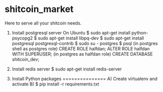 shitcoin_market
===============

Here to serve all your shitcoin needs.

1. Install postgresql server
On Ubuntu
$ sudo apt-get install python-psycopg2
$ sudo apt-get install libpq-dev
$ sudo apt-get install postgresql postgresql-contrib
$ sudo su - postgres
$ psql
(in postgres shell as postgres role)
CREATE ROLE halfdan;
ALTER ROLE halfdan WITH SUPERUSER;
(in postgres as halfdan role)
CREATE DATABASE shitcoin_dev;

2. Install redis server
$ sudo apt-get install redis-server

3. Install Python packages
===============
A) Create virtualenv and activate
B) $ pip install -r requirements.txt

